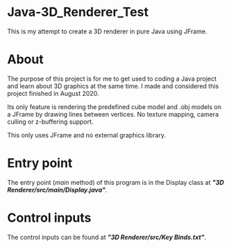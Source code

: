# Java-3D_Renderer_Test
This is my attempt to create a 3D renderer in pure Java using JFrame.

# About
The purpose of this project is for me to get used to coding a Java project and learn about 3D graphics at the same time.
I made and considered this project finished in August 2020.

Its only feature is rendering the predefined cube model and .obj models on a JFrame by drawing lines between vertices.
No texture mapping, camera culling or z-buffering support.

This only uses JFrame and no external graphics library.

# Entry point
The entry point (*main* method) of this program is in the Display class at ***"3D Renderer/src/main/Display.java"***.

# Control inputs
The control inputs can be found at ***"3D Renderer/src/Key Binds.txt"***.
